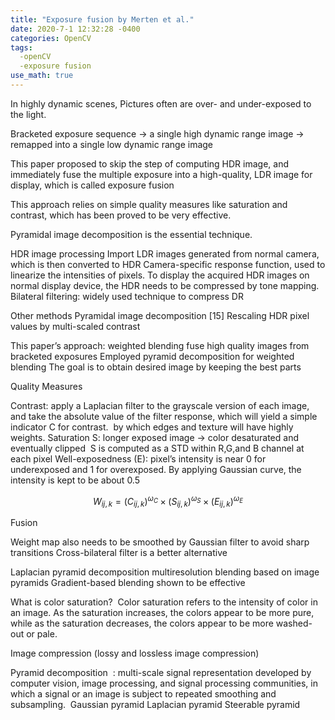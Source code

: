 ```yaml
---
title: "Exposure fusion by Merten et al."
date: 2020-7-1 12:32:28 -0400
categories: OpenCV
tags:
  -openCV 
  -exposure fusion
use_math: true
---
```


In highly dynamic scenes, 
Pictures often are over- and under-exposed to the light. 

Bracketed exposure sequence -> a single high dynamic range image 
-> remapped into a single low dynamic range image 

This paper proposed to skip the step of computing HDR image, and immediately fuse the multiple exposure into a high-quality, LDR image for display, which is called exposure fusion

This approach relies on simple quality measures like saturation and contrast, which has  been proved to be very effective. 

Pyramidal image decomposition is the essential technique. 


HDR image processing 
Import LDR images generated from normal camera, which is then converted to HDR 
Camera-specific response function, used to linearize the intensities of pixels. 
To display the acquired HDR images on normal display device, the HDR needs to be compressed by tone mapping. 
Bilateral filtering: widely used technique to compress DR  

Other methods
Pyramidal image decomposition [15]
Rescaling HDR pixel values by multi-scaled contrast 

This paper’s approach: weighted blending 
fuse high quality images from bracketed exposures
Employed pyramid decomposition for weighted blending
The goal is to obtain desired image by keeping the best parts
















Quality Measures 

Contrast: apply a Laplacian filter to the grayscale version of each image, and take the absolute value of the filter response, which will yield a simple indicator C for contrast.  by which edges and texture will have highly weights.
Saturation S: longer exposed image -> color desaturated and eventually clipped  S is computed as a STD within R,G,and B channel at each pixel 
Well-exposedness (E): pixel’s intensity is near 0 for underexposed and 1 for overexposed. By applying Gaussian curve, the intensity is kept to be about 0.5

$$
W_{ij,k} = \left(C_{ij,k}\right)^{\omega_C}\times\left(S_{ij,k}\right)^{\omega_S}\times\left(E_{ij,k}\right)^{\omega_E}
$$

Fusion 

Weight map also needs to be smoothed by Gaussian filter to avoid sharp transitions 
Cross-bilateral filter is a better alternative 

Laplacian pyramid decomposition 
multiresolution blending based on image pyramids 
Gradient-based blending shown to be effective 


What is color saturation?  Color saturation refers to the intensity of color in an image. As the saturation increases, the colors appear to be more pure, while as the saturation decreases, the colors appear to be more washed-out or pale. 

Image compression 
(lossy and lossless image compression)

Pyramid decomposition  : multi-scale signal representation developed by computer vision, image processing, and signal processing communities, in which a signal or an image  is subject to repeated smoothing and subsampling. 
Gaussian pyramid 
Laplacian pyramid 
Steerable pyramid 
